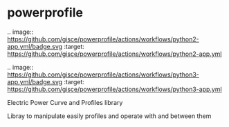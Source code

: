 # powerprofile

.. image:: https://github.com/gisce/powerprofile/actions/workflows/python2-app.yml/badge.svg
    :target: https://github.com/gisce/powerprofile/actions/workflows/python2-app.yml

.. image:: https://github.com/gisce/powerprofile/actions/workflows/python3-app.yml/badge.svg
    :target: https://github.com/gisce/powerprofile/actions/workflows/python3-app.yml

Electric Power Curve and Profiles library

Libray to manipulate easily profiles and operate with and between them
